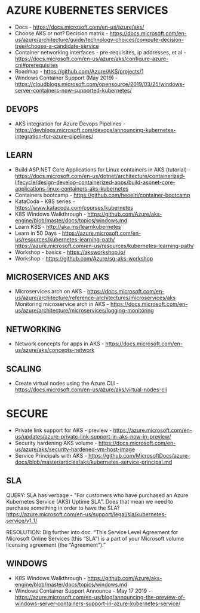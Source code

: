 # AZURE KUBERNETES SERVICES

* Docs - https://docs.microsoft.com/en-us/azure/aks/
* Choose AKS or not?  Decision matrix - https://docs.microsoft.com/en-us/azure/architecture/guide/technology-choices/compute-decision-tree#choose-a-candidate-service
* Container networking interfaces - pre-requisites, ip addresses, et al - https://docs.microsoft.com/en-us/azure/aks/configure-azure-cni#prerequisites
* Roadmap - https://github.com/Azure/AKS/projects/1
* Windows Container Support (May 2019) - https://cloudblogs.microsoft.com/opensource/2019/03/25/windows-server-containers-now-supported-kubernetes/

## DEVOPS

* AKS integration for Azure Devops Pipelines - https://devblogs.microsoft.com/devops/announcing-kubernetes-integration-for-azure-pipelines/

## LEARN

* Build ASP.NET Core Applications for Linux containers in AKS (tutorial) - https://docs.microsoft.com/en-us/dotnet/architecture/containerized-lifecycle/design-develop-containerized-apps/build-aspnet-core-applications-linux-containers-aks-kubernetes
* Containers bootcamp - https://github.com/heoelri/container-bootcamp
* KataCoda - K8S series - https://www.katacoda.com/courses/kubernetes
* K8S Windows Walkthrough - https://github.com/Azure/aks-engine/blob/master/docs/topics/windows.md
* Learn K8S - http://aka.ms/learnkubernetes
* Learn in 50 Days - https://azure.microsoft.com/en-us/resources/kubernetes-learning-path/ 
https://azure.microsoft.com/en-us/resources/kubernetes-learning-path/
* Workshop - basics - https://aksworkshop.io/
* Workshop - https://github.com/Azure/sg-aks-workshop

## MICROSERVICES AND AKS

* Microservices arch on AKS - https://docs.microsoft.com/en-us/azure/architecture/reference-architectures/microservices/aks
Monitoring microservice arch in AKS - https://docs.microsoft.com/en-us/azure/architecture/microservices/logging-monitoring

## NETWORKING

* Network concepts for apps in AKS - https://docs.microsoft.com/en-us/azure/aks/concepts-network

## SCALING

* Create virtual nodes using the Azure CLI - https://docs.microsoft.com/en-us/azure/aks/virtual-nodes-cli

# SECURE 

* Private link support for AKS - preview - https://azure.microsoft.com/en-us/updates/azure-private-link-support-in-aks-now-in-preview/
* Security hardening AKS volume - https://docs.microsoft.com/en-us/azure/aks/security-hardened-vm-host-image
* Service Principals with AKS - https://github.com/MicrosoftDocs/azure-docs/blob/master/articles/aks/kubernetes-service-principal.md 

## SLA

QUERY: SLA has verbage - "For customers who have purchased an Azure Kubernetes Service (AKS) Uptime SLA".   Does that mean we need to purchase something in order to have the SLA?  https://azure.microsoft.com/en-us/support/legal/sla/kubernetes-service/v1_1/ 

RESOLUTION: Dig further into doc.  “This Service Level Agreement for Microsoft Online Services (this “SLA”) is a part of your Microsoft volume licensing agreement (the “Agreement”).”

## WINDOWS

* K8S Windows Walkthrough - https://github.com/Azure/aks-engine/blob/master/docs/topics/windows.md
* Windows Container Support Announce - May 17 2019 - https://azure.microsoft.com/en-us/blog/announcing-the-preview-of-windows-server-containers-support-in-azure-kubernetes-service/

